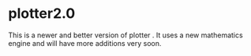 # plotter2.0
This is a newer and better version of plotter . It uses a new mathematics engine and will have more additions very soon.
